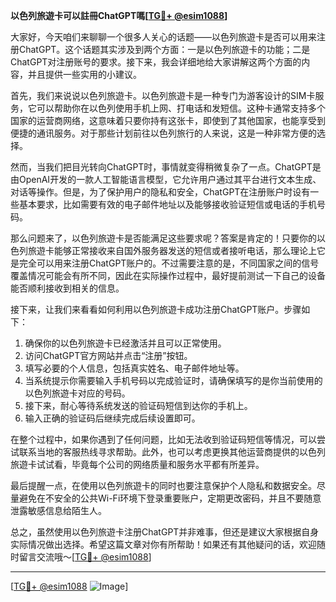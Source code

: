 **以色列旅遊卡可以註冊ChatGPT嗎[[TG💪+ @esim1088](https://t.me/s/esim1088)]**

大家好，今天咱们来聊聊一个很多人关心的话题——以色列旅遊卡是否可以用来注册ChatGPT。这个话题其实涉及到两个方面：一是以色列旅遊卡的功能；二是ChatGPT对注册账号的要求。接下来，我会详细地给大家讲解这两个方面的内容，并且提供一些实用的小建议。

首先，我们来说说以色列旅遊卡。以色列旅遊卡是一种专门为游客设计的SIM卡服务，它可以帮助你在以色列使用手机上网、打电话和发短信。这种卡通常支持多个国家的运营商网络，这意味着只要你持有这张卡，即使到了其他国家，也能享受到便捷的通讯服务。对于那些计划前往以色列旅行的人来说，这是一种非常方便的选择。

然而，当我们把目光转向ChatGPT时，事情就变得稍微复杂了一点。ChatGPT是由OpenAI开发的一款人工智能语言模型，它允许用户通过其平台进行文本生成、对话等操作。但是，为了保护用户的隐私和安全，ChatGPT在注册账户时设有一些基本要求，比如需要有效的电子邮件地址以及能够接收验证短信或电话的手机号码。

那么问题来了，以色列旅遊卡是否能满足这些要求呢？答案是肯定的！只要你的以色列旅遊卡能够正常接收来自国外服务器发送的短信或者接听电话，那么理论上它是完全可以用来注册ChatGPT账户的。不过需要注意的是，不同国家之间的信号覆盖情况可能会有所不同，因此在实际操作过程中，最好提前测试一下自己的设备能否顺利接收到相关的信息。

接下来，让我们来看看如何利用以色列旅遊卡成功注册ChatGPT账户。步骤如下：

1. 确保你的以色列旅遊卡已经激活并且可以正常使用。
2. 访问ChatGPT官方网站并点击“注册”按钮。
3. 填写必要的个人信息，包括真实姓名、电子邮件地址等。
4. 当系统提示你需要输入手机号码以完成验证时，请确保填写的是你当前使用的以色列旅遊卡对应的号码。
5. 接下来，耐心等待系统发送的验证码短信到达你的手机上。
6. 输入正确的验证码后继续完成后续设置即可。

在整个过程中，如果你遇到了任何问题，比如无法收到验证码短信等情况，可以尝试联系当地的客服热线寻求帮助。此外，也可以考虑更换其他运营商提供的以色列旅遊卡试试看，毕竟每个公司的网络质量和服务水平都有所差异。

最后提醒一点，在使用以色列旅遊卡的同时也要注意保护个人隐私和数据安全。尽量避免在不安全的公共Wi-Fi环境下登录重要账户，定期更改密码，并且不要随意泄露敏感信息给陌生人。

总之，虽然使用以色列旅遊卡注册ChatGPT并非难事，但还是建议大家根据自身实际情况做出选择。希望这篇文章对你有所帮助！如果还有其他疑问的话，欢迎随时留言交流哦～[[TG💪+ @esim1088](https://t.me/s/esim1088)]

---

[[TG💪+ @esim1088](https://t.me/s/esim1088) ![Image](https://i.postimg.cc/4NQfJmqS/Snipaste-2025-05-13-00-14-12.png)]
